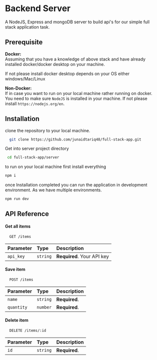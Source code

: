 
# Backend Server

A NodeJS, Express and mongoDB server to build api's for our simple full stack application task.


## Prerequisite

**Docker:**\
Assuming that you have a knowledge of above stack and have already installed docker/docker desktop on your machine.

If not please install docker desktop depends on your OS either windows/Mac/Linux

**Non-Docker:** \
If in case you want to run on your local machine rather running on docker. You need to make sure `NodeJS` is installed in your machine. If not please install `https://nodejs.org/en`.



## Installation

clone the repository to your local machine.

```bash
  git clone https://github.com/junaidtariq48/full-stack-app.git
```
Get into server project directory

```bash
 cd full-stack-app/server
```

to run on your local machine first install everything

```bash
npm i
```
once Installation completed you can run the application in development environment. As we have multiple environments.

```bash
npm run dev
```



## API Reference

#### Get all items

```http
  GET /items
```

| Parameter | Type     | Description                |
| :-------- | :------- | :------------------------- |
| `api_key` | `string` | **Required**. Your API key |

#### Save item

```http
  POST /items
```

| Parameter | Type     | Description                       |
| :-------- | :------- | :-------------------------------- |
| `name`      | `string` | **Required**.  |
| `quantity`   | `number` | **Required**.  |

#### Delete item

```http
  DELETE /items/:id
```

| Parameter | Type     | Description                       |
| :-------- | :------- | :-------------------------------- |
| `id`      | `string` | **Required**.  |


